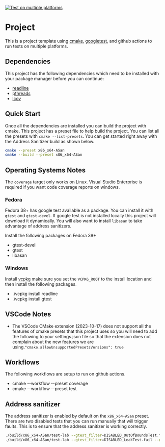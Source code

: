 [![Test on multiple platforms](https://github.com/shanep/cpp-project-template/actions/workflows/test-multi-platform.yml/badge.svg)](https://github.com/shanep/cpp-project-template/actions/workflows/test-multi-platform.yml)

# Project

This is a project template using [cmake](https://cmake.org/),
[googletest](https://github.com/google/googletest), and github actions to run
tests on multiple platforms.

## Dependencies

This project has the following dependencies which need to be installed with
your package manager before you can continue:

- [readline](https://tiswww.case.edu/php/chet/readline/rltop.html)
- [pthreads](https://hpc-tutorials.llnl.gov/posix/)
- [lcov](https://github.com/linux-test-project/lcov)

## Quick Start

Once all the dependencies are installed you can build the project with cmake.
This project has a preset file to help build the project. You can list all the
presets with `cmake --list-presets`. You can get started right away with the
Address Sanitizer build as shown below.

```bash
cmake --preset x86_x64-ASan
cmake --build --preset x86_x64-ASan
```

## Operating Systems Notes

The `coverage` target only works on Linux. Visual Studio Enterprise is required
if you want code coverage reports on windows.

### Fedora

Fedora 38+ has google test available as a package. You can install it with
`gtest` and `gtest-devel`. If google test is not installed locally this project
will download it dynamically. You will also want to install `libasan` to take
advantage of address sanitizers.

Install the following packages on Fedora 38+

- gtest-devel
- gtest
- libasan

### Windows

Install [vcpkg](https://vcpkg.io/en/getting-started) make sure you set the
`VCPKG_ROOT` to the install location and then install the following packages.

- .\vcpkg install readline
- .\vcpkg install gtest

## VSCode Notes

- The VSCode CMake extension (2023-10-17) does not support all the features of
  cmake presets that this project uses so you will need to add the following to
  your settings.json file so that the extension does not complain about the
  new features we are using.`"cmake.allowUnsupportedPresetsVersions": true`

## Workflows

The following workflows are setup to run on github actions.

- cmake --workflow --preset coverage
- cmake --workflow --preset test

## Address sanitizer

The address sanitizer is enabled by default on the `x86_x64-ASan` preset. There
are two disabled tests that you can run manually that will trigger faults. This
is to ensure that the address sanitizer is working correctly.

```bash
./build/x86_x64-ASan/test-lab --gtest_filter=DISABLED_OutOfBoundsTest.fail --gtest_also_run_disabled_tests
./build/x86_x64-ASan/test-lab --gtest_filter=DISABLED_LeakTest.fail --gtest_also_run_disabled_tests
```
